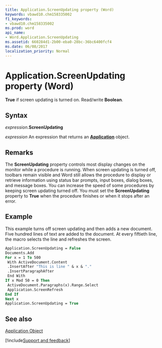 ```yaml
---
title: Application.ScreenUpdating property (Word)
keywords: vbawd10.chm158335002
f1_keywords:
- vbawd10.chm158335002
ms.prod: word
api_name:
- Word.Application.ScreenUpdating
ms.assetid: 660284d1-2b00-eba0-28bc-36bc6400fcf4
ms.date: 06/08/2017
localization_priority: Normal
---
```



# Application.ScreenUpdating property (Word)

 **True** if screen updating is turned on. Read/write **Boolean**.


## Syntax

_expression_.**ScreenUpdating**

 _expression_ An expression that returns an **[Application](Word.Application.md)** object. 


## Remarks

The  **ScreenUpdating** property controls most display changes on the monitor while a procedure is running. When screen updating is turned off, toolbars remain visible and Word still allows the procedure to display or retrieve information using status bar prompts, input boxes, dialog boxes, and message boxes. You can increase the speed of some procedures by keeping screen updating turned off. You must set the **ScreenUpdating** property to **True** when the procedure finishes or when it stops after an error.


## Example

This example turns off screen updating and then adds a new document. Five hundred lines of text are added to the document. At every fiftieth line, the macro selects the line and refreshes the screen.


```vb
Application.ScreenUpdating = False 
Documents.Add 
For x = 1 To 500 
 With ActiveDocument.Content 
 .InsertAfter "This is line " & x & "." 
 .InsertParagraphAfter 
 End With 
If x Mod 50 = 0 Then 
 ActiveDocument.Paragraphs(x).Range.Select 
 Application.ScreenRefresh 
End If 
Next x 
Application.ScreenUpdating = True
```


## See also


[Application Object](Word.Application.md)

[!include[Support and feedback](~/includes/feedback-boilerplate.md)]